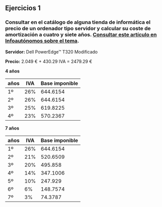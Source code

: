## Ejercicios 1
### Consultar en el catálogo de alguna tienda de informática el precio de un ordenador tipo servidor y calcular su coste de amortización a cuatro y siete años. [Consultar este artículo en Infoautónomos sobre el tema](http://www.infoautonomos.com/consultas-a-la-comunidad/988/).


**Servidor:** Dell PowerEdge™ T320 Modificado

**Precio:** 2.049 € + 430.29 IVA = 2479.29 €

**4 años**

| **años** | IVA | Base imponible |
| --- | --- | -------- |
| 1º  | 26% | 644.6154 |
| 2º  | 26% | 644.6154 |
| 3º  | 25% | 619.8225 |
| 4º  | 23% | 570.2367 |


**7 años**

**años** | IVA | Base imponible
| --- | --- | --------- |
| 1º  | 26% | 644.6154  |
| 2º  | 21% | 520.6509  |
| 3º  | 20% | 495.858   |
| 4º  | 14% | 347.1006  |
| 5º  | 10% | 247.929   |
| 6º  | 6%  | 148.7574  |
| 7º  | 3%  | 74.3787   |
